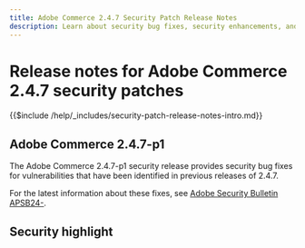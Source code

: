 ```yaml
---
title: Adobe Commerce 2.4.7 Security Patch Release Notes
description: Learn about security bug fixes, security enhancements, and other security related updates included in the security patch releases for Adobe Commerce version 2.4.7.
---
```


# Release notes for Adobe Commerce 2.4.7 security patches

{{$include /help/_includes/security-patch-release-notes-intro.md}}

## Adobe Commerce 2.4.7-p1

The Adobe Commerce 2.4.7-p1 security release provides security bug fixes for vulnerabilities that have been identified in previous releases of 2.4.7.

For the latest information about these fixes, see [Adobe Security Bulletin APSB24-](https://helpx.adobe.com/security/products/magento/APSB24-##.html).

## Security highlight
